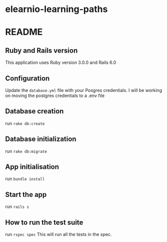 # elearnio-learning-paths
# README
## Ruby and Rails version
This application uses Ruby version 3.0.0 and Rails 6.0 
## Configuration
Update the `database.yml` file with your Posgres credentials.
I will be working on moving the postgres credentials to a .env file

## Database creation
run `rake db:create`

## Database initialization
run `rake db:migrate`

## App initialisation
run `bundle install`

## Start the app
run `rails s`

## How to run the test suite
run `rspec spec`
This will run all the tests in the spec.
